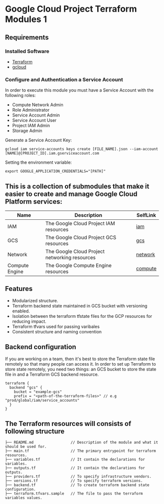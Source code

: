 # Google Cloud Project Terraform Modules 1

## Requirements
### Installed Software
- [Terraform](https://www.terraform.io/downloads.html)
- [gcloud](https://cloud.google.com/sdk/gcloud/)

### Configure and Authentication a Service Account
In order to execute this module you must have a Service Account with the following roles:

- Compute Network Admin
- Role Administrator
- Service Account Admin
- Service Account User
- Project IAM Admin
- Storage Admin 

Generate a Service Account Key:

```gcloud iam service-accounts keys create [FILE_NAME].json --iam-account [NAME]@[PROJECT_ID].iam.gserviceaccount.com```

Setting the environment variable:

```export GOOGLE_APPLICATION_CREDENTIALS="[PATH]"```

## This is a collection of submodules that make it easier to create and manage Google Cloud Platform services:

| Name | Description | SelfLink
|------|-------------|------|
| IAM | The Google Cloud Project IAM resources | [iam](https://gitlab.com/SearceLearning/gcp-terraform-skeleton/-/tree/master/env/prod/modules/iam) |
| GCS | The Google Cloud Project GCS resources | [gcs](https://gitlab.com/SearceLearning/gcp-terraform-skeleton/-/tree/master/env/prod/modules/cloud_storage) |
| Network | The Google Cloud Project networking resources | [network](https://gitlab.com/SearceLearning/gcp-terraform-skeleton/-/tree/master/env/prod/modules/networking) |
| Compute Engine | The Google Compute Engine resources | [compute](https://gitlab.com/projectid/gcp-terraform-projectid/-/tree/master/env/prod/regions/us-central1) |

## Features

- Modularized structure.
- Terraform backend state maintained in GCS bucket with versioning enabled.
- Isolation between the terraform tfstate files for the GCP resources for reducing impact.
- Terraform tfvars used for passing varibales
- Consistent structure and naming convention

## Backend configuration

If you are working on a team, then it's best to store the Terraform state file remotely so that many people can access it. In order to set up Terraform to store state remotely, you need two things: an GCS bucket to store the state file in and a Terraform GCS backend resource.

```hcl
terraform {
  backend "gcs" {
    bucket = "example-gcs"
    prefix = "<path-of-the-terraform-files>" // e.g "prod/global/iam/service_accounts"
  }
}
```

## The Terraform resources will consists of following structure

```
├── README.md                 // Description of the module and what it should be used for.
├── main.tf                   // The primary entrypoint for terraform resources.
├── variables.tf              // It contain the declarations for variables.
├── outputs.tf                // It contain the declarations for outputs.
├── providers.tf              // To specify infrastructure vendors.
├── versions.tf               // To specify terraform versions.
├── backend.tf                // To create terraform backend state configuration.
├── terraform.tfvars.sample   // The file to pass the terraform variables values.
```
